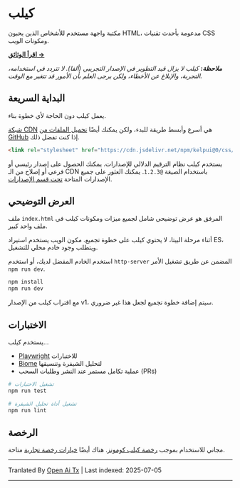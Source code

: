 # كيلب

مكتبة واجهة مستخدم للأشخاص الذين يحبون HTML، مدعومة بأحدث تقنيات CSS ومكونات الويب.

**[اقرأ الوثائق &rarr;](https://kelpui.com)**

_**ملاحظة:** كيلب لا يزال قيد التطوير في الإصدار التجريبي (ألفا). لا تتردد في استخدامه، التجربة، والإبلاغ عن الأخطاء، ولكن يرجى العلم بأن الأمور قد تتغير مع الوقت._



## البداية السريعة

يعمل كيلب دون الحاجة لأي خطوة بناء.

[شبكة CDN](https://cdn.jsdelivr.net/npm/kelpui/) هي أسرع وأبسط طريقة للبدء، ولكن يمكنك أيضًا [تحميل الملفات من GitHub](https://github.com/cferdinandi/kelp) إذا كنت تفضل ذلك.

```html
<link rel="stylesheet" href="https://cdn.jsdelivr.net/npm/kelpui@0/css/kelp.css">
```

يستخدم كيلب نظام الترقيم الدلالي للإصدارات. يمكنك الحصول على إصدار رئيسي أو فرعي أو إصلاح من الـ CDN باستخدام الصيغة `@1.2.3`. يمكنك العثور على جميع الإصدارات المتاحة [تحت قسم الإصدارات](https://github.com/cferdinandi/kelp/tags).



## العرض التوضيحي

ملف `index.html` المرفق هو عرض توضيحي شامل لجميع ميزات ومكونات كيلب في ملف واحد كبير.

أثناء مرحلة البيتا، لا يحتوي كيلب على خطوة تجميع. مكون الويب يستخدم استيراد ES، ويتطلب وجود خادم محلي للتشغيل.

استخدم الخادم المفضل لديك، أو استخدم `http-server` المضمن عن طريق تشغيل الأمر `npm run dev`.

```bash
npm install
npm run dev
```

مع اقتراب كيلب من الإصدار v1، سيتم إضافة خطوة تجميع لجعل هذا غير ضروري.



## الاختبارات

يستخدم كيلب...

- [Playwright](https://playwright.dev) للاختبارات
- [Biome](https://biomejs.dev) لتحليل الشيفرة وتنسيقها
- عملية تكامل مستمر عند النشر وطلبات السحب (PRs)

```bash
# تشغيل الاختبارات
npm run test

# تشغيل أداة تحليل الشيفرة
npm run lint
```



## الرخصة

مجاني للاستخدام بموجب [رخصة كيلب كومونز](https://github.com/cferdinandi/kelp/blob/main/LICENSE.md). هناك أيضًا [خيارات رخصة تجارية](/license/) متاحة.

---

Tranlated By [Open Ai Tx](https://github.com/OpenAiTx/OpenAiTx) | Last indexed: 2025-07-05

---